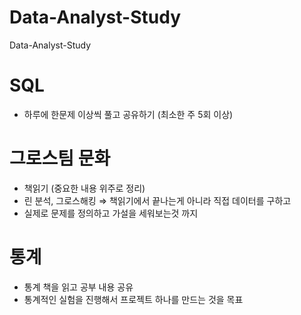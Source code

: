 # Data-Analyst-Study
Data-Analyst-Study



# SQL
- 하루에 한문제 이상씩 풀고 공유하기 (최소한 주 5회 이상)

# 그로스팀 문화
- 책읽기 (중요한 내용 위주로 정리)
- 린 분석, 그로스해킹 ⇒ 책읽기에서 끝나는게 아니라 직접 데이터를 구하고
- 실제로 문제를 정의하고 가설을 세워보는것 까지 

# 통계
- 통계 책을 읽고 공부 내용 공유
- 통계적인 실험을 진행해서 프로젝트 하나를 만드는 것을 목표
